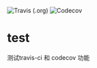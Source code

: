 ![Travis (.org)](https://img.shields.io/travis/wangyushui/test)
![Codecov](https://img.shields.io/codecov/c/github/wangyushui/test)
# test
测试travis-ci 和 codecov 功能
